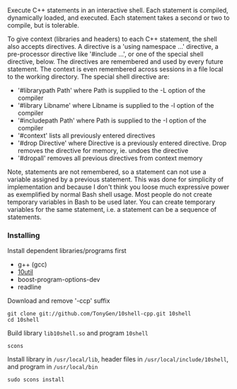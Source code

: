Execute C++ statements in an interactive shell. Each statement is compiled, dynamically loaded, and executed. Each statement takes a second or two to compile, but is tolerable.

To give context (libraries and headers) to each C++ statement, the shell also accepts directives. A directive is a 'using namespace ...' directive, a pre-processor directive like '#include ...', or one of the special shell directive, below. The directives are remembered and used by every future statement. The context is even remembered across sessions in a file local to the working directory.
The special shell directive are:

- '#librarypath Path' where Path is supplied to the -L option of the compiler
- '#library Libname' where Libname is supplied to the -l option of the compiler
- '#includepath Path' where Path is supplied to the -I option of the compiler
- '#context' lists all previously entered directives
- '#drop Directive' where Directive is a previously entered directive. Drop removes the directive for memory, ie. undoes the directive
- '#dropall' removes all previous directives from context memory

Note, statements are not remembered, so a statement can not use a variable assigned by a previous statement. This was done for simplicity of implementation and because I don't think you loose much expressive power as exemplified by normal Bash shell usage. Most people do not create temporary variables in Bash to be used later. You can create temporary variables for the same statement, i.e. a statement can be a sequence of statements.

### Installing

Install dependent libraries/programs first

- g++ (gcc)
- [10util](https://github.com/TonyGen/10util-cpp)
- boost-program-options-dev
- readline

Download and remove '-ccp' suffix

	git clone git://github.com/TonyGen/10shell-cpp.git 10shell
	cd 10shell

Build library `lib10shell.so` and program `10shell`

	scons

Install library in `/usr/local/lib`, header files in `/usr/local/include/10shell`, and program in `/usr/local/bin`

	sudo scons install
